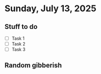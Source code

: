# Sunday, July 13, 2025

## Stuff to do
- [ ] Task 1
- [ ] Task 2
- [ ] Task 3

## Random gibberish
